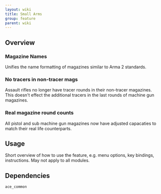 ```yaml
---
layout: wiki
title: Small Arms
group: feature
parent: wiki
---
```


## Overview

### Magazine Names
Unifies the name formatting of magazines similar to Arma 2 standards.

### No tracers in non-tracer mags
Assault rifles no longer have tracer rounds in their non-tracer magazines. This doesn't effect the additional tracers in the last rounds of machine gun magazines.

### Real magazine round counts
All pistol and sub machine gun magazines now have adjusted capacaties to match their real life counterparts.


## Usage

Short overview of how to use the feature, e.g. menu options, key bindings, 
instructions. May not apply to all modules.


## Dependencies

`ace_common`
